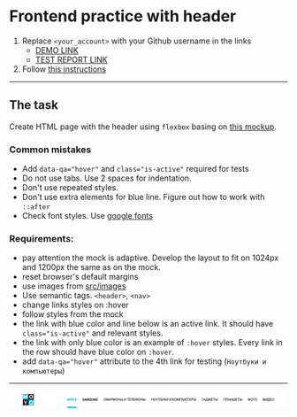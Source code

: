 # Frontend practice with header
1. Replace `<your_account>` with your Github username in the links
    - [DEMO LINK](https://<your_account>.github.io/layout_moyo-header/)
    - [TEST REPORT LINK](https://<your_account>.github.io/layout_moyo-header/report/html_report/)
2. Follow [this instructions](https://mate-academy.github.io/layout_task-guideline/)
___

## The task
Create HTML page with the header using `flexbox` basing on [this mockup](https://www.figma.com/file/KAV1NnDp7hgQtPnaD6XdOcnG/Moyo-Header?node-id=0%3A1).

### Common mistakes
- Add `data-qa="hover"` and `class="is-active"` required for tests
- Do not use tabs. Use 2 spaces for indentation.
- Don't use repeated styles.
- Don't use extra elements for blue line. Figure out how to work with `::after`
- Check font styles. Use [google fonts](https://fonts.google.com/)

### Requirements:
- pay attention the mock is adaptive. Develop the layout to fit on 1024px and 1200px the same as on the mock.
- reset browser's default margins
- use images from [src/images](src/images)
- Use semantic tags. `<header>`, `<nav>`
- change links styles on :hover
- follow styles from the mock
- the link with blue color and line below is an active link. It should have `class="is-active"` and relevant styles.
- the link with only blue color is an example of `:hover` styles. Every link in the row should have blue color on `:hover`. 
- add `data-qa="hover"` attribute to the 4th link for testing (`Ноутбуки и компьютеры`)
---

![screenshot](./references/header-example.png)
